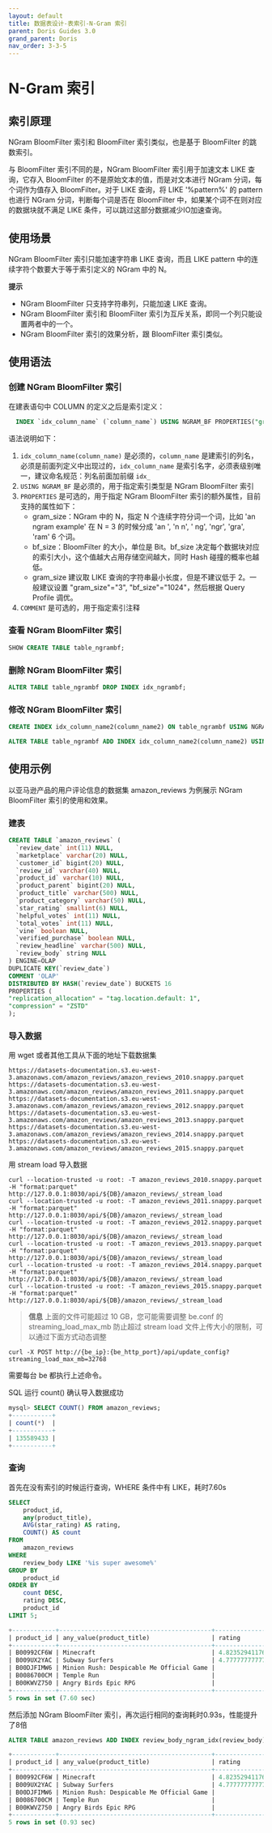 ```yaml
---
layout: default
title: 数据表设计-表索引-N-Gram 索引
parent: Doris Guides 3.0
grand_parent: Doris
nav_order: 3-3-5
---
```


# N-Gram 索引
## 索引原理
NGram BloomFilter 索引和 BloomFilter 索引类似，也是基于 BloomFilter 的跳数索引。

与 BloomFilter 索引不同的是，NGram BloomFilter 索引用于加速文本 LIKE 查询，它存入 BloomFilter 的不是原始文本的值，而是对文本进行 NGram 分词，每个词作为值存入 BloomFilter。对于 LIKE 查询，将 LIKE '%pattern%' 的 pattern 也进行 NGram 分词，判断每个词是否在 BloomFilter 中，如果某个词不在则对应的数据块就不满足 LIKE 条件，可以跳过这部分数据减少IO加速查询。

## 使用场景
NGram BloomFilter 索引只能加速字符串 LIKE 查询，而且 LIKE pattern 中的连续字符个数要大于等于索引定义的 NGram 中的 N。

**提示**
* NGram BloomFilter 只支持字符串列，只能加速 LIKE 查询。
* NGram BloomFilter 索引和 BloomFilter 索引为互斥关系，即同一个列只能设置两者中的一个。
* NGram BloomFilter 索引的效果分析，跟 BloomFilter 索引类似。

## 使用语法
### 创建 NGram BloomFilter 索引
在建表语句中 COLUMN 的定义之后是索引定义：

```sql
  INDEX `idx_column_name` (`column_name`) USING NGRAM_BF PROPERTIES("gram_size"="3", "bf_size"="1024") COMMENT 'username ngram_bf index'
```

语法说明如下：
1. `idx_column_name(column_name)` 是必须的，`column_name` 是建索引的列名，必须是前面列定义中出现过的，`idx_column_name` 是索引名字，必须表级别唯一，建议命名规范：列名前面加前缀 `idx_` 
2. `USING NGRAM_BF` 是必须的，用于指定索引类型是 NGram BloomFilter 索引
3. `PROPERTIES` 是可选的，用于指定 NGram BloomFilter 索引的额外属性，目前支持的属性如下：
    * gram_size：NGram 中的 N，指定 N 个连续字符分词一个词，比如 'an ngram example' 在 N = 3 的时候分成 'an ', 'n n', ' ng', 'ngr', 'gra', 'ram' 6 个词。
    * bf_size：BloomFilter 的大小，单位是 Bit。bf_size 决定每个数据块对应的索引大小，这个值越大占用存储空间越大，同时 Hash 碰撞的概率也越低。
    * gram_size 建议取 LIKE 查询的字符串最小长度，但是不建议低于 2。一般建议设置 "gram_size"="3", "bf_size"="1024"，然后根据 Query Profile 调优。
4. `COMMENT` 是可选的，用于指定索引注释

### 查看 NGram BloomFilter 索引

```sql
SHOW CREATE TABLE table_ngrambf;
```

### 删除 NGram BloomFilter 索引

```sql
ALTER TABLE table_ngrambf DROP INDEX idx_ngrambf;
```

### 修改 NGram BloomFilter 索引

```sql
CREATE INDEX idx_column_name2(column_name2) ON table_ngrambf USING NGRAM_BF PROPERTIES("gram_size"="3", "bf_size"="1024") COMMENT 'username ngram_bf index';

ALTER TABLE table_ngrambf ADD INDEX idx_column_name2(column_name2) USING NGRAM_BF PROPERTIES("gram_size"="3", "bf_size"="1024") COMMENT 'username ngram_bf index';
```

## 使用示例
以亚马逊产品的用户评论信息的数据集 amazon_reviews 为例展示 NGram BloomFilter 索引的使用和效果。

### 建表

```sql
CREATE TABLE `amazon_reviews` (  
  `review_date` int(11) NULL,  
  `marketplace` varchar(20) NULL,  
  `customer_id` bigint(20) NULL,  
  `review_id` varchar(40) NULL,
  `product_id` varchar(10) NULL,
  `product_parent` bigint(20) NULL,
  `product_title` varchar(500) NULL,
  `product_category` varchar(50) NULL,
  `star_rating` smallint(6) NULL,
  `helpful_votes` int(11) NULL,
  `total_votes` int(11) NULL,
  `vine` boolean NULL,
  `verified_purchase` boolean NULL,
  `review_headline` varchar(500) NULL,
  `review_body` string NULL
) ENGINE=OLAP
DUPLICATE KEY(`review_date`)
COMMENT 'OLAP'
DISTRIBUTED BY HASH(`review_date`) BUCKETS 16
PROPERTIES (
"replication_allocation" = "tag.location.default: 1",
"compression" = "ZSTD"
);
```

### 导入数据
用 wget 或者其他工具从下面的地址下载数据集

```shell
https://datasets-documentation.s3.eu-west-3.amazonaws.com/amazon_reviews/amazon_reviews_2010.snappy.parquet
https://datasets-documentation.s3.eu-west-3.amazonaws.com/amazon_reviews/amazon_reviews_2011.snappy.parquet
https://datasets-documentation.s3.eu-west-3.amazonaws.com/amazon_reviews/amazon_reviews_2012.snappy.parquet
https://datasets-documentation.s3.eu-west-3.amazonaws.com/amazon_reviews/amazon_reviews_2013.snappy.parquet
https://datasets-documentation.s3.eu-west-3.amazonaws.com/amazon_reviews/amazon_reviews_2014.snappy.parquet
https://datasets-documentation.s3.eu-west-3.amazonaws.com/amazon_reviews/amazon_reviews_2015.snappy.parquet
```

用 stream load 导入数据

```shell
curl --location-trusted -u root: -T amazon_reviews_2010.snappy.parquet -H "format:parquet" http://127.0.0.1:8030/api/${DB}/amazon_reviews/_stream_load
curl --location-trusted -u root: -T amazon_reviews_2011.snappy.parquet -H "format:parquet" http://127.0.0.1:8030/api/${DB}/amazon_reviews/_stream_load
curl --location-trusted -u root: -T amazon_reviews_2012.snappy.parquet -H "format:parquet" http://127.0.0.1:8030/api/${DB}/amazon_reviews/_stream_load
curl --location-trusted -u root: -T amazon_reviews_2013.snappy.parquet -H "format:parquet" http://127.0.0.1:8030/api/${DB}/amazon_reviews/_stream_load
curl --location-trusted -u root: -T amazon_reviews_2014.snappy.parquet -H "format:parquet" http://127.0.0.1:8030/api/${DB}/amazon_reviews/_stream_load
curl --location-trusted -u root: -T amazon_reviews_2015.snappy.parquet -H "format:parquet" http://127.0.0.1:8030/api/${DB}/amazon_reviews/_stream_load
```

> **信息**
> 上面的文件可能超过 10 GB，您可能需要调整 be.conf 的 streaming_load_max_mb 防止超过 stream load 文件上传大小的限制，可以通过下面方式动态调整

```shell
curl -X POST http://{be_ip}:{be_http_port}/api/update_config?streaming_load_max_mb=32768
```

需要每台 be 都执行上述命令。

SQL 运行 count() 确认导入数据成功

```sql
mysql> SELECT COUNT() FROM amazon_reviews;
+-----------+
| count(*)  |
+-----------+
| 135589433 |
+-----------+
```

### 查询
首先在没有索引的时候运行查询，WHERE 条件中有 LIKE，耗时7.60s

```sql
SELECT
    product_id,
    any(product_title),
    AVG(star_rating) AS rating,
    COUNT() AS count
FROM
    amazon_reviews
WHERE
    review_body LIKE '%is super awesome%'
GROUP BY
    product_id
ORDER BY
    count DESC,
    rating DESC,
    product_id
LIMIT 5;

+------------+------------------------------------------+--------------------+-------+
| product_id | any_value(product_title)                 | rating             | count |
+------------+------------------------------------------+--------------------+-------+
| B00992CF6W | Minecraft                                | 4.8235294117647056 |    17 |
| B009UX2YAC | Subway Surfers                           | 4.7777777777777777 |     9 |
| B00DJFIMW6 | Minion Rush: Despicable Me Official Game |              4.875 |     8 |
| B0086700CM | Temple Run                               |                  5 |     6 |
| B00KWVZ750 | Angry Birds Epic RPG                     |                  5 |     6 |
+------------+------------------------------------------+--------------------+-------+
5 rows in set (7.60 sec)
```

然后添加 NGram BloomFilter 索引，再次运行相同的查询耗时0.93s，性能提升了8倍

```sql
ALTER TABLE amazon_reviews ADD INDEX review_body_ngram_idx(review_body) USING NGRAM_BF PROPERTIES("gram_size"="10", "bf_size"="10240");
```

```sql
+------------+------------------------------------------+--------------------+-------+
| product_id | any_value(product_title)                 | rating             | count |
+------------+------------------------------------------+--------------------+-------+
| B00992CF6W | Minecraft                                | 4.8235294117647056 |    17 |
| B009UX2YAC | Subway Surfers                           | 4.7777777777777777 |     9 |
| B00DJFIMW6 | Minion Rush: Despicable Me Official Game |              4.875 |     8 |
| B0086700CM | Temple Run                               |                  5 |     6 |
| B00KWVZ750 | Angry Birds Epic RPG                     |                  5 |     6 |
+------------+------------------------------------------+--------------------+-------+
5 rows in set (0.93 sec)
```